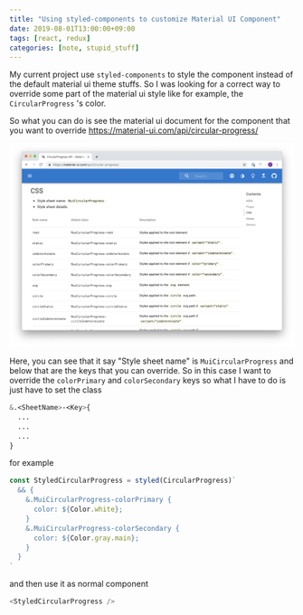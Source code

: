 ```yaml
---
title: "Using styled-components to customize Material UI Component"
date: 2019-08-01T13:00:00+09:00
tags: [react, redux]
categories: [note, stupid_stuff]
---
```


My current project use `styled-components` to style the component instead of the default material ui theme stuffs. So I was looking for a correct way to override some part of the material ui style like for example, the `CircularProgress` 's color.

So what you can do is see the material ui document for the component that you want to override
https://material-ui.com/api/circular-progress/

![1](/static/images/2019_08_1_mui_and_styled_component_1.png)

Here, you can see that it say "Style sheet name" is `MuiCircularProgress` and below that are the keys that you can override.
So in this case I want to override the `colorPrimary` and `colorSecondary` keys so what I have to do is just have to set the class

```css
&.<SheetName>-<Key>{
  ...
  ...
  ...
}
```

for example

```js
const StyledCircularProgress = styled(CircularProgress)`
  && {
    &.MuiCircularProgress-colorPrimary {
      color: ${Color.white};
    }
    &.MuiCircularProgress-colorSecondary {
      color: ${Color.gray.main};
    }
  }
`
```

and then use it as normal component

```js
<StyledCircularProgress />
```